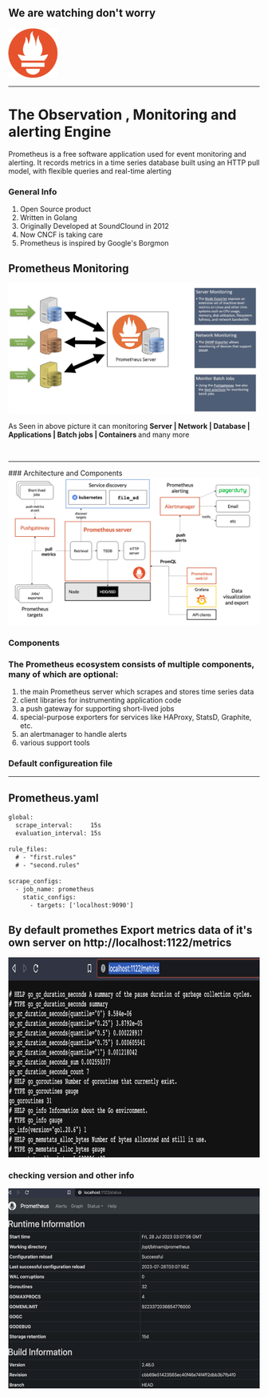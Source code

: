 ## We are watching don't worry  
<img src="images/logo.png" width=100>

---
# The Observation , Monitoring and alerting Engine 
<p> Prometheus is a free software application used for event monitoring and alerting. It records metrics in a time series database built using an HTTP pull model, with flexible queries and real-time alerting 
</p>

### General Info
<ol>
    <li> Open Source product </li>
    <li> Written in Golang  </li>
    <li> Originally Developed at SoundClound in 2012  </li>
    <li> Now CNCF is taking care  </li>
    <li> Prometheus is inspired by Google's Borgmon </li>

</ol>

## Prometheus Monitoring 

<img src="images/info.png">

<p>As Seen in above picture it can monitoring <b> Server | Network | Database | Applications | Batch jobs | Containers  </b>  and many more </p>
<br>
<hr>
### Architecture and Components 

<img src="images/arch.png">

### Components 

### The Prometheus ecosystem consists of multiple components, many of which are optional:
<ol>
 <li>the main Prometheus server which scrapes and stores time series data </li>
<li>client libraries for instrumenting application code </li>
<li> a push gateway for supporting short-lived jobs</li>
<li> special-purpose exporters for services like HAProxy, StatsD, Graphite, etc.</li>
<li> an alertmanager to handle alerts</li>
<li> various support tools </li> 
</ol>

### Default configureation file 
---
Prometheus.yaml
---
```
global:
  scrape_interval:     15s
  evaluation_interval: 15s

rule_files:
  # - "first.rules"
  # - "second.rules"

scrape_configs:
  - job_name: prometheus
    static_configs:
      - targets: ['localhost:9090']
```

## By default promethes Export metrics  data of it's own server on  http://localhost:1122/metrics

<img src="images/metrics.png" width=600 height=400>

### checking version and other info 

<img src="images/status.png" width=600 height=400>



